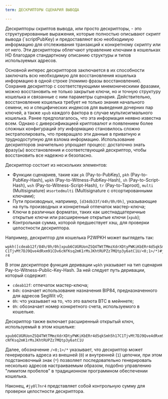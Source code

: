 ```yaml
---
term: ДЕСКРИПТОРЫ СЦЕНАРИЯ ВЫВОДА

---
```

Дескрипторы скриптов вывода, или просто дескрипторы, - это структурированные выражения, которые полностью описывают скрипт вывода (`scriptPubKey) и предоставляют всю необходимую информацию для отслеживания транзакций к конкретному скрипту или от него. Эти дескрипторы облегчают управление ключами в кошельках HD благодаря стандартному описанию структуры и типов используемых адресов.

Основной интерес дескрипторов заключается в их способности заключать всю необходимую для восстановления кошелька информацию в одной строке (помимо фразы восстановления). Сохранив дескриптор с соответствующими мнемоническими фразами, можно восстановить не только закрытые ключи, но и точную структуру кошелька и связанные с ним параметры сценария. Действительно, восстановление кошелька требует не только знания начального семени, но и специфических индексов для выведения дочерних пар ключей, а также `xpub` каждого фактора в случае мультисигмального кошелька. Ранее предполагалось, что эта информация неявно известна всем. Однако с диверсификацией криптовалют и появлением более сложных конфигураций эту информацию становилось сложно экстраполировать, что превращало эти данные в приватную и труднодоступную для взлома информацию. Использование дескрипторов значительно упрощает процесс: достаточно знать фразу(ы) восстановления и соответствующий дескриптор, чтобы восстановить все надежно и безопасно.

Дескриптор состоит из нескольких элементов:


- Функции сценариев, такие как `pk` (Pay-to-PubKey), `pkh` (Pay-to-PubKey-Hash), `wpkh` (Pay-to-Witness-PubKey-Hash), `sh` (Pay-to-Script-Hash), `wsh` (Pay-to-Witness-Script-Hash), `tr` (Pay-to-Taproot), `multi` (Multisignature) и`sortedmulti` (Multisignature с отсортированными ключами);
- Пути производных, например, `[d34db33f/44h/0h/0h]`, указывающие на путь производных и конкретный отпечаток мастер-ключа;
- Ключи в различных форматах, таких как шестнадцатеричные открытые ключи или расширенные открытые ключи (`xpub`);
- Контрольная сумма, которой предшествует хэш, для проверки целостности дескриптора.

Например, дескриптор для кошелька P2WPKH может выглядеть так:

```text
wpkh([cdeab12f/84h/0h/0h]xpub6CUGRUonZSQ4TWtTMmzXdrXDtyPWKiKbERr4d5qkSmh5h17
C1TjvMt7DJ9Qve4dRxm91CDv6cNfKsq2mK1rMsJKhtRUPZz7MQtp3y6atC1U/<0;1>/*)#jy0l7n
r4
```

В этом дескрипторе функция деривации `wpkh` указывает на тип сценария Pay-to-Witness-Public-Key-Hash. За ней следует путь деривации, который содержит:


- `cdeab12f`: отпечаток мастер-ключа;
- `84h`: означает использование назначения BIP84, предназначенного для адресов SegWit v0;
- `0h`: что указывает на то, что это валюта BTC в мейннете;
- `0h`: обозначает номер конкретного счета, используемого в кошельке.

Дескриптор также включает расширенный открытый ключ, используемый в этом кошельке:

```text
xpub6CUGRUonZSQ4TWtTMmzXdrXDtyPWKiKbERr4d5qkSmh5h17C1TjvMt7DJ9Qve4dRxm91CDv6
cNfKsq2mK1rMsJKhtRUPZz7MQtp3y6atC1U
```

Далее, обозначение `/<0;1>/*` указывает, что дескриптор может генерировать адреса из внешней (`0`) и внутренней (`1`) цепочки, при этом подстановочный знак (`*`) позволяет последовательно генерировать несколько адресов настраиваемым образом, подобно управлению "лимитом пробелов" в традиционном программном обеспечении кошелька.

Наконец, `#jy0l7nr4` представляет собой контрольную сумму для проверки целостности дескриптора.